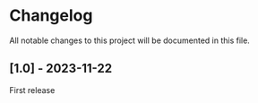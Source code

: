 # Changelog

All notable changes to this project will be documented in this file.

## [1.0] - 2023-11-22

First release

